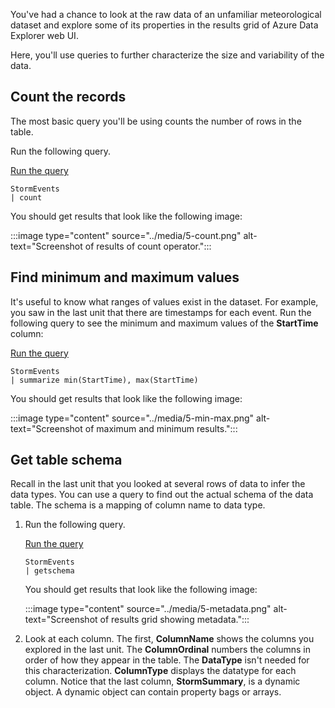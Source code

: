 You've had a chance to look at the raw data of an unfamiliar meteorological dataset and explore some of its properties in the results grid of Azure Data Explorer web UI. 

Here, you'll use queries to further characterize the size and variability of the data.

## Count the records

The most basic query you'll be using counts the number of rows in the table.

Run the following query.

<a href="https://dataexplorer.azure.com/clusters/help/databases/Samples?query=H4sIAAAAAAAAA9PXd84vzStRKMlIVcgrzU1KLVLIT1NIzSspykwt5gouyS/KdS0Dcou5ahSSQSoBCrLn1DEAAAA=" target="_blank">Run the query</a>

```kusto
StormEvents
| count 
```

You should get results that look like the following image:

:::image type="content" source="../media/5-count.png" alt-text="Screenshot of results of count operator.":::

## Find minimum and maximum values

It's useful to know what ranges of values exist in the dataset. For example, you saw in the last unit that there are timestamps for each event. Run the following query to see the minimum and maximum values of the **StartTime** column:

<a href="https://dataexplorer.azure.com/clusters/help/databases/Samples?query=H4sIAAAAAAAAAwsuyS/KdS1LzSsp5qpRKC7NzU0syqxKVcjNzNMILkksKgnJzE3V1FHITaxA4gMAZ2iu0TYAAAA=" target="_blank">Run the query</a>

```
StormEvents
| summarize min(StartTime), max(StartTime)
```

You should get results that look like the following image:

:::image type="content" source="../media/5-min-max.png" alt-text="Screenshot of maximum and minimum results.":::

## Get table schema

Recall in the last unit that you looked at several rows of data to infer the data types. You can use a query to find out the actual schema of the data table. The schema is a mapping of column name to data type.

1. Run the following query.

    <a href="https://dataexplorer.azure.com/clusters/help/databases/Samples?query=H4sIAAAAAAAAAwsuyS/KdS1LzSsp5qpRSE8tKU7OSM1NBADhHoKkFwAAAA==" target="_blank">Run the query</a>

    ```kusto
    StormEvents
    | getschema 
    ```

    You should get results that look like the following image:

    :::image type="content" source="../media/5-metadata.png" alt-text="Screenshot of results grid showing metadata.":::

1. Look at each column. The first, **ColumnName** shows the columns you explored in the last unit. The **ColumnOrdinal** numbers the columns in order of how they appear in the table. The **DataType** isn't needed for this characterization. **ColumnType** displays the datatype for each column. Notice that the last column, **StormSummary**, is a dynamic object. A dynamic object can contain property bags or arrays.
